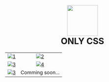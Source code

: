 <h1 align="center">
<img src="https://media.giphy.com/media/v1.Y2lkPTc5MGI3NjExNmQ3OWQyZWI0MWU1YjM4Zjk3OTI0NTU5NDEyMWU5OTc3N2E5NWYxZiZjdD1z/fsEaZldNC8A1PJ3mwp/giphy.gif" width="100">
<br>ONLY CSS<br>
<img src="https://user-images.githubusercontent.com/114053180/223065824-02021921-0562-4936-a1e9-6db07116d7d2.gif"  height="1" width="2000">
</h1>

| | |
| :--: | :--: |
| [![1](https://user-images.githubusercontent.com/114053180/223359808-821b9ce4-dc52-4350-88f5-7bf1efe1b8bf.png)](https://potato-pc.netlify.app/) | [![2](https://user-images.githubusercontent.com/114053180/223359822-b0ca6c2a-e39e-4656-a465-ec99d225d19c.png)](https://simplekeyboard.netlify.app/) |
| [![3](https://user-images.githubusercontent.com/114053180/225964512-2d1e894d-4ac4-4cea-99d3-fd7eb60b98f3.png)](https://bookemon.netlify.app/) | [![4](https://user-images.githubusercontent.com/114053180/229757302-134aa404-3c02-425c-a282-fda5bf24f776.png)](https://all-seeing-i.netlify.app/) |
| [![3](https://user-images.githubusercontent.com/114053180/233798035-b701937e-4072-4cac-9f2e-469a70be63ec.png)](https://log-or-sign-u-hav-to-giv-fine.netlify.app/) | Comming soon... |

<h1 align="center">
<img src="https://user-images.githubusercontent.com/114053180/223065824-02021921-0562-4936-a1e9-6db07116d7d2.gif"  height="1" width="2000">
</h1>

